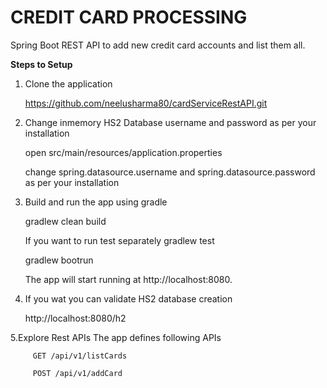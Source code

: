 
# CREDIT CARD PROCESSING


Spring Boot REST API to add new credit card accounts and list them all.

 **Steps to Setup**

1. Clone the application

   https://github.com/neelusharma80/cardServiceRestAPI.git

2. Change inmemory HS2 Database username and password as per your installation

   open src/main/resources/application.properties

   change spring.datasource.username and spring.datasource.password as per your installation
 
3. Build and run the app using gradle

    gradlew clean build

    If you want to run test separately
    gradlew test

   gradlew bootrun

   The app will start running at http://localhost:8080.

4. If you wat you can validate HS2 database creation

     http://localhost:8080/h2
     

5.Explore Rest APIs
   The app defines following APIs

         GET /api/v1/listCards

         POST /api/v1/addCard

